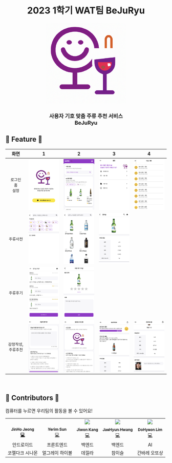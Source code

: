 <h1 align="center">2023 1학기 WAT팀 BeJuRyu</h1>
<p align="center">
	<img src="./image/icon.png"/ width="50%">
</p>	   


<p align="center">
	<h3 align="center">
		 사용자 기호 맞춤 주류 추천 서비스<br>BeJuRyu
	</h3>	
</p>

## 🍻 Feature 🍻
|       화면       |                                                              1                                                              |                                                              2                                                              |                                                              3                                                              |                                                              4                                                              |
|:--------------:|:---------------------------------------------------------------------------------------------------------------------------:|:---------------------------------------------------------------------------------------------------------------------------:|:---------------------------------------------------------------------------------------------------------------------------:|:---------------------------------------------------------------------------------------------------------------------------:|
| `로그인` <br> `홈` <br> `설정` | <img width="200px" src="https://github.com/pknu-wap/2023_1_WAT_BeJuRyu/blob/main/image/splash.png"/> | <img width="200px" src="https://github.com/pknu-wap/2023_1_WAT_BeJuRyu/blob/main/image/home.png"/> | <img width="200px" src="https://github.com/pknu-wap/2023_1_WAT_BeJuRyu/blob/main/image/setting.png"/> | <img width="200px" src="https://github.com/pknu-wap/2023_1_WAT_BeJuRyu/blob/main/image/history.png"/> |
| `주류사전` | <img width="200px" src="https://github.com/pknu-wap/2023_1_WAT_BeJuRyu/blob/main/image/search.png"/> | <img width="200px" src="https://github.com/pknu-wap/2023_1_WAT_BeJuRyu/blob/main/image/drink_list.png"/> | <img width="200px" src="https://github.com/pknu-wap/2023_1_WAT_BeJuRyu/blob/main/image/drink_info.png"/> |                                                                                                                             |
| `주류후기` | <img width="200px" src="https://github.com/pknu-wap/2023_1_WAT_BeJuRyu/blob/main/image/review.png"/> | <img width="200px" src="https://github.com/pknu-wap/2023_1_WAT_BeJuRyu/blob/main/image/review_writing.png"/> |                                                                                                                             |                                                                                                                             |
| `감정작성`, `주류추천` | <img width="200px" src="https://github.com/pknu-wap/2023_1_WAT_BeJuRyu/blob/main/image/text_analysis.png"/> | <img width="200px" src="https://github.com/pknu-wap/2023_1_WAT_BeJuRyu/blob/main/image/image_analysis.png"/> | <img width="200px" src="https://github.com/pknu-wap/2023_1_WAT_BeJuRyu/blob/main/image/analysis_result1.png"/> | <img width="200px" src="https://github.com/pknu-wap/2023_1_WAT_BeJuRyu/blob/main/image/analysis_result2.png"/> |
<br>


## 🍷 Contributors 🍷

컴퓨터를 누르면 우리팀의 활동을 볼 수 있어요!

<!-- ALL-CONTRIBUTORS-LIST:START - Do not remove or modify this section -->
<!-- prettier-ignore-start -->
<!-- markdownlint-disable -->
<table>
  <tr>
    <td align="center"><a href="http://github.com/jeongjaino"><img src="https://avatars.githubusercontent.com/u/77484719?v=4" width="100px;" alt=""/><br /><sub><b>JinHo Jeong</sub></a><br /><a href="https://github.com/pknu-wap/2023_1_WAT_BeJuRyu/commits/main?author=jeongjaino" title="Code">💻</a></td>
    <td align="center"><a href="https://github.com/SunYerim"><img src="https://avatars.githubusercontent.com/u/101817171?v=4" width="100px;" alt=""/><br /><sub><b>Yerim Sun</b></sub></a><br /><a href="https://github.com/pknu-wap/2023_1_WAT_BeJuRyu/commits/main?author=SunYerim" title="Code">💻</a></td>
    <td align="center"><a href="https://github.com/onegqueen"><img src="https://avatars.githubusercontent.com/u/90314315?v=4" width="100px;" at=""/><br /><sub><b>Jiwon Kang</b></sub></a><br /><a href="https://github.com/pknu-wap/2023_1_WAT_BeJuRyu/commits/main?author=onegqueen" title="Code">💻</a></td>
    <td align="center"><a href="https://github.com/nuyh99"><img src="https://avatars.githubusercontent.com/u/93072571?v=4" width="100px;" at=""/><br /><sub><b>JaeHyun Hwang</b></sub></a><br /><a href="https://github.com/pknu-wap/2023_1_WAT_BeJuRyu/commits/main?author=nuyh99" title="Code">💻</a></td>
    <td align="center"><a href="https://github.com/LimDoHyeon"><img src="https://avatars.githubusercontent.com/u/94499717?v=4" width="100px;" at=""/><br /><sub><b>DoHyeon Lim</b></sub></a><br /><a href="https://github.com/pknu-wap/2023_1_WAT_BeJuRyu/commits/main?author=LimDoHyeon" title="Code">💻</a></td>
  </tr>
    <tr>
    <td align="center">안드로이드</td>
    <td align="center">프론트엔드</td>
    <td align="center">백엔드</td>
    <td align="center">백엔드</td>
    <td align="center">AI</td>
  </tr>
  </tr>
    <tr>
    <td align="center">코젤다크 시나몬</td>
    <td align="center">얼그레이 하이볼</td>
    <td align="center">데낄라</td>
    <td align="center">참이슬</td>
    <td align="center">간바레 오또상</td>
  </tr>
</table>

<!-- markdownlint-restore -->
<!-- prettier-ignore-end -->

<!-- ALL-CONTRIBUTORS-LIST:END -->
